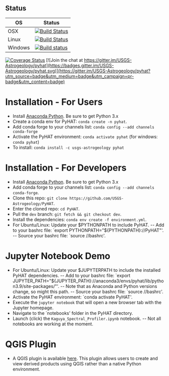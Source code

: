 
## Status

| OS    | Status |
|-------|--------|
| OSX   | [![Build Status](https://travis-ci.org/USGS-Astrogeology/PyHAT.svg?branch=dev)](https://travis-ci.org/USGS-Astrogeology/PyHAT) |
|Linux  | [![Build Status](https://travis-ci.org/USGS-Astrogeology/PyHAT.svg?branch=dev)](https://travis-ci.org/USGS-Astrogeology/PyHAT) |
|Windows| [![Build status](https://ci.appveyor.com/api/projects/status/orfb1txhicspo7ap/branch/dev?svg=true)](https://ci.appveyor.com/project/jlaura/pyhat/branch/dev)|


[![Coverage Status](https://coveralls.io/repos/github/USGS-Astrogeology/PyHAT/badge.svg?branch=dev)](https://coveralls.io/github/USGS-Astrogeology/PyHAT?branch=dev)
[![Join the chat at https://gitter.im/USGS-Astrogeology/pyhat](https://badges.gitter.im/USGS-Astrogeology/pyhat.svg)](https://gitter.im/USGS-Astrogeology/pyhat?utm_source=badge&utm_medium=badge&utm_campaign=pr-badge&utm_content=badge)

# Installation - For Users
  - Install [Anaconda Python](https://www.continuum.io/downloads).  Be sure to get Python 3.x
  - Create a conda env for PyHAT: `conda create -n pyhat`.
  - Add conda forge to your channels list: `conda config --add channels conda-forge`
  - Activate the PyHAT environment: `conda activate pyhat` (for windows: `conda pyhat`)
  - To install: `conda install -c usgs-astrogeology pyhat`

# Installation - For Developers
  - Install [Anaconda Python](https://www.continuum.io/downloads).  Be sure to get Python 3.x
  - Add conda forge to your channels list: `conda config --add channels conda-forge`.
  - Clone this repo: `git clone https://github.com/USGS-Astrogeology/PyHAT`.
  - Enter the cloned repo: `cd PyHAT`.
  - Pull the `dev` branch: `git fetch && git checkout dev`.
  - Install the dependencies: `conda env create -f environment.yml`.
  - For Ubuntu/Linux: Update your $PYTHONPATH to include PyHAT.
	-- Add to your bashrc file: `export PYTHONPATH="${PYTHONPATH}:/<path-to-PyHAT>/PyHAT"'.
        -- Source your bashrc file: `source /<path-to-bashrc>/bashrc'.

# Jupyter Notebook Demo
  - For Ubuntu/Linux: Update your $JUPYTERPATH to include the installed PyHAT dependencies.
	-- Add to your bashrc file: `export JUPYTER_PATH="${JUPYTER_PATH}:/<path-to-anaconda>/anaconda3/envs/pyhat/lib/python3.9/site-packages/"'.
        -- Note that as Anaconda and Python versions change, so might this path.
        -- Source your bashrc file: `source /<path-to-bashrc>/bashrc'.
  - Activate the PyHAT environment: `conda activate PyHAT'.
  - Execute the `jupyter notebook` that will open a new browser tab with the Jupyter homepage.
  - Navigate to the `notebooks' folder in the PyHAT directory.
  - Launch (click) the `Kaguya_Spectral_Profiler.ipynb` notebook.
	-- Not all notebooks are working at the moment.
  
# QGIS Plugin
  - A QGIS plugin is available [here](https://github.com/USGS-Astrogeology/pyhat_qgis).  This plugin allows users to create and view derived products using QGIS rather than a native Python environment.
